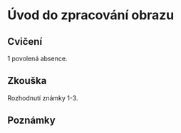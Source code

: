 # Úvod do zpracování obrazu

## Cvičení
1 povolená absence.

## Zkouška
Rozhodnutí známky 1-3.

## Poznámky

